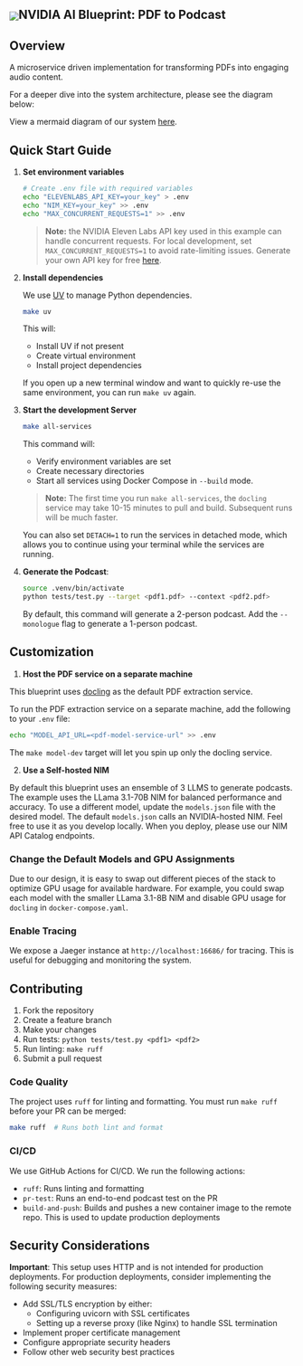 <h2><img align="center" src="https://github.com/user-attachments/assets/cbe0d62f-c856-4e0b-b3ee-6184b7c4d96f">NVIDIA AI Blueprint: PDF to Podcast</h2>

## Overview
A microservice driven implementation for transforming PDFs into engaging audio content.

For a deeper dive into the system architecture, please see the diagram below:

View a mermaid diagram of our system [here](docs/README.md).

## Quick Start Guide

1. **Set environment variables**
   
   ```bash
   # Create .env file with required variables
   echo "ELEVENLABS_API_KEY=your_key" > .env
   echo "NIM_KEY=your_key" >> .env
   echo "MAX_CONCURRENT_REQUESTS=1" >> .env
   ```

   > **Note:** the NVIDIA Eleven Labs API key used in this example can handle concurrent requests. For local development, set `MAX_CONCURRENT_REQUESTS=1` to avoid rate-limiting issues. Generate your own API key for free [here](https://elevenlabs.io/).

2. **Install dependencies**

   We use [UV](https://pypi.org/project/uv/) to manage Python dependencies.
   
   ```bash
   make uv
   ```

    This will:
   - Install UV if not present
   - Create virtual environment
   - Install project dependencies

   If you open up a new terminal window and want to quickly re-use the same environment, you can run `make uv` again.

4. **Start the development Server**

   ```bash
   make all-services
   ```

   This command will:
   - Verify environment variables are set
   - Create necessary directories
   - Start all services using Docker Compose in `--build` mode. 

   > **Note:** The first time you run `make all-services`, the `docling` service may take 10-15 minutes to pull and build. Subsequent runs will be much faster.

   You can also set `DETACH=1` to run the services in detached mode, which allows you to continue using your terminal while the services are running.

5. **Generate the Podcast**:

   ```bash
   source .venv/bin/activate
   python tests/test.py --target <pdf1.pdf> --context <pdf2.pdf>
   ```

   By default, this command will generate a 2-person podcast. Add the `--monologue` flag to generate a 1-person podcast.

## Customization

1. **Host the PDF service on a separate machine**

This blueprint uses [docling](https://github.com/DS4SD/docling) as the default PDF extraction service.

To run the PDF extraction service on a separate machine, add the following to your `.env` file: 
```bash
echo "MODEL_API_URL=<pdf-model-service-url" >> .env
```
The `make model-dev` target will let you spin up only the docling service.  

2. **Use a Self-hosted NIM** 

By default this blueprint uses an ensemble of 3 LLMS to generate podcasts. The example uses the LLama 3.1-70B NIM for balanced performance and accuracy. To use a different model, update the `models.json` file with the desired model. The default `models.json` calls an NVIDIA-hosted NIM. Feel free to use it as you develop locally. When you deploy, please use our NIM API Catalog endpoints.

### Change the Default Models and GPU Assignments

Due to our design, it is easy to swap out different pieces of the stack to optimize GPU usage for available hardware. For example, you could swap each model with the smaller LLama 3.1-8B NIM and disable GPU usage for `docling` in `docker-compose.yaml`.

### Enable Tracing
We expose a Jaeger instance at `http://localhost:16686/` for tracing. This is useful for debugging and monitoring the system.

## Contributing

1. Fork the repository
2. Create a feature branch
3. Make your changes
4. Run tests: `python tests/test.py <pdf1> <pdf2>`
5. Run linting: `make ruff`
6. Submit a pull request

### Code Quality
The project uses `ruff` for linting and formatting. You must run `make ruff` before your PR can be merged:

```bash
make ruff  # Runs both lint and format
```
### CI/CD
We use GitHub Actions for CI/CD. We run the following actions:

- `ruff`: Runs linting and formatting
- `pr-test`: Runs an end-to-end podcast test on the PR
- `build-and-push`: Builds and pushes a new container image to the remote repo. This is used to update production deployments

## Security Considerations

**Important**: This setup uses HTTP and is not intended for production deployments. For production deployments, consider implementing the following security measures:

- Add SSL/TLS encryption by either:
  - Configuring uvicorn with SSL certificates
  - Setting up a reverse proxy (like Nginx) to handle SSL termination
- Implement proper certificate management
- Configure appropriate security headers
- Follow other web security best practices
